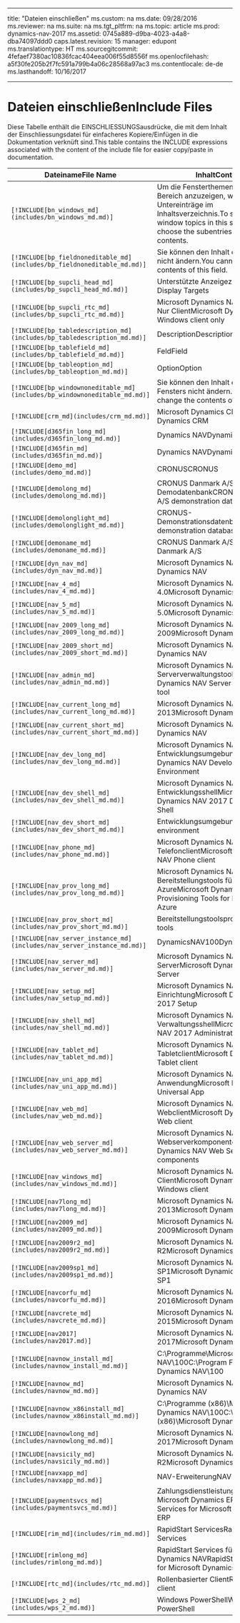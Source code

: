 
---
title: "Dateien einschließen"
ms.custom: na
ms.date: 09/28/2016
ms.reviewer: na
ms.suite: na
ms.tgt_pltfrm: na
ms.topic: article
ms.prod: dynamics-nav-2017
ms.assetid: 0745a889-d9ba-4023-a4a8-dba74097ddd0
caps.latest.revision: 15
manager: edupont
ms.translationtype: HT
ms.sourcegitcommit: 4fefaef7380ac10836fcac404eea006f55d8556f
ms.openlocfilehash: a5f30fe205b2f7fc591a799b4a06c28568a97ac3
ms.contentlocale: de-de
ms.lasthandoff: 10/16/2017

---

# <a name="include-files"></a><span data-ttu-id="f5374-102">Dateien einschließen</span><span class="sxs-lookup"><span data-stu-id="f5374-102">Include Files</span></span>

<span data-ttu-id="f5374-103">Diese Tabelle enthält die EINSCHLIESSUNGSausdrücke, die mit dem Inhalt der Einschliessungsdatei für einfacheres Kopiere/Einfügen in die Dokumentation verknüft sind.</span><span class="sxs-lookup"><span data-stu-id="f5374-103">This table contains the INCLUDE expressions associated with the content of the include file for easier copy/paste in documentation.</span></span>

|<span data-ttu-id="f5374-104">Dateiname</span><span class="sxs-lookup"><span data-stu-id="f5374-104">File Name</span></span>   |<span data-ttu-id="f5374-105">Inhalt</span><span class="sxs-lookup"><span data-stu-id="f5374-105">Content</span></span>  |
|------------|---------|
|`[!INCLUDE[bn_windows_md](includes/bn_windows_md.md)]`|<span data-ttu-id="f5374-106">Um die Fensterthemen in diesem Bereich anzuzeigen, wählen Sie die Untereinträge im Inhaltsverzeichnis.</span><span class="sxs-lookup"><span data-stu-id="f5374-106">To see the window topics in this section, choose the subentries in the table of contents.</span></span>|
|`[!INCLUDE[bp_fieldnoneditable_md](includes/bp_fieldnoneditable_md.md)]`|<span data-ttu-id="f5374-107">Sie können den Inhalt dieses Felds nicht ändern.</span><span class="sxs-lookup"><span data-stu-id="f5374-107">You cannot change the contents of this field.</span></span>|
|`[!INCLUDE[bp_supcli_head_md](includes/bp_supcli_head_md.md)]`|<span data-ttu-id="f5374-108">Unterstützte Anzeigeziele</span><span class="sxs-lookup"><span data-stu-id="f5374-108">Supported Display Targets</span></span>|
|`[!INCLUDE[bp_supcli_rtc_md](includes/bp_supcli_rtc_md.md)]`|<span data-ttu-id="f5374-109">Microsoft Dynamics NAV Windows Nur Client</span><span class="sxs-lookup"><span data-stu-id="f5374-109">Microsoft Dynamics NAV Windows client only</span></span>|
|`[!INCLUDE[bp_tabledescription_md](includes/bp_tabledescription_md.md)]`|<span data-ttu-id="f5374-110">Description</span><span class="sxs-lookup"><span data-stu-id="f5374-110">Description</span></span>| 
|`[!INCLUDE[bp_tablefield_md](includes/bp_tablefield_md.md)]`|<span data-ttu-id="f5374-111">Feld</span><span class="sxs-lookup"><span data-stu-id="f5374-111">Field</span></span>|
|`[!INCLUDE[bp_tableoption_md](includes/bp_tableoption_md.md)]`|<span data-ttu-id="f5374-112">Option</span><span class="sxs-lookup"><span data-stu-id="f5374-112">Option</span></span>|
|`[!INCLUDE[bp_windownoneditable_md](includes/bp_windownoneditable_md.md)]`|<span data-ttu-id="f5374-113">Sie können den Inhalt dieses Fensters nicht ändern.</span><span class="sxs-lookup"><span data-stu-id="f5374-113">You cannot change the contents of this window.</span></span>|
|`[!INCLUDE[crm_md](includes/crm_md.md)]`|<span data-ttu-id="f5374-114">Microsoft Dynamics CRM</span><span class="sxs-lookup"><span data-stu-id="f5374-114">Microsoft Dynamics CRM</span></span>|
|`[!INCLUDE[d365fin_long_md](includes/d365fin_long_md.md)]`|<span data-ttu-id="f5374-115">Dynamics NAV</span><span class="sxs-lookup"><span data-stu-id="f5374-115">Dynamics NAV</span></span>|
|`[!INCLUDE[d365fin_md](includes/d365fin_md.md)]`|<span data-ttu-id="f5374-116">Dynamics NAV</span><span class="sxs-lookup"><span data-stu-id="f5374-116">Dynamics NAV</span></span>|
|`[!INCLUDE[demo_md](includes/demo_md.md)]`|<span data-ttu-id="f5374-117">CRONUS</span><span class="sxs-lookup"><span data-stu-id="f5374-117">CRONUS</span></span>|
|`[!INCLUDE[demolong_md](includes/demolong_md.md)]`|<span data-ttu-id="f5374-118">CRONUS Danmark A/S Demodatenbank</span><span class="sxs-lookup"><span data-stu-id="f5374-118">CRONUS Danmark A/S demonstration database</span></span>|
|`[!INCLUDE[demolonglight_md](includes/demolonglight_md.md)]`|<span data-ttu-id="f5374-119">CRONUS-Demonstrationsdatenbank</span><span class="sxs-lookup"><span data-stu-id="f5374-119">CRONUS demonstration database</span></span>|
|`[!INCLUDE[demoname_md](includes/demoname_md.md)]`|<span data-ttu-id="f5374-120">CRONUS Danmark A/S</span><span class="sxs-lookup"><span data-stu-id="f5374-120">CRONUS Danmark A/S</span></span>|
|`[!INCLUDE[dyn_nav_md](includes/dyn_nav_md.md)]`|<span data-ttu-id="f5374-121">Microsoft Dynamics NAV</span><span class="sxs-lookup"><span data-stu-id="f5374-121">Microsoft Dynamics NAV</span></span>|
|`[!INCLUDE[nav_4_md](includes/nav_4_md.md)]`|<span data-ttu-id="f5374-122">Microsoft Dynamics NAV 4.0</span><span class="sxs-lookup"><span data-stu-id="f5374-122">Microsoft Dynamics NAV 4.0</span></span>|
|`[!INCLUDE[nav_5_md](includes/nav_5_md.md)]`|<span data-ttu-id="f5374-123">Microsoft Dynamics NAV 5.0</span><span class="sxs-lookup"><span data-stu-id="f5374-123">Microsoft Dynamics NAV 5.0</span></span>|
|`[!INCLUDE[nav_2009_long_md](includes/nav_2009_long_md.md)]`|<span data-ttu-id="f5374-124">Microsoft Dynamics NAV 2009</span><span class="sxs-lookup"><span data-stu-id="f5374-124">Microsoft Dynamics NAV 2009</span></span>|
|`[!INCLUDE[nav_2009_short_md](includes/nav_2009_short_md.md)]`|<span data-ttu-id="f5374-125">Microsoft Dynamics NAV</span><span class="sxs-lookup"><span data-stu-id="f5374-125">Microsoft Dynamics NAV</span></span>|
|`[!INCLUDE[nav_admin_md](includes/nav_admin_md.md)]`|<span data-ttu-id="f5374-126">Microsoft Dynamics NAV Serververwaltungstool</span><span class="sxs-lookup"><span data-stu-id="f5374-126">Microsoft Dynamics NAV Server Administration tool</span></span>|
|`[!INCLUDE[nav_current_long_md](includes/nav_current_long_md.md)]`|<span data-ttu-id="f5374-127">Microsoft Dynamics NAV 2013</span><span class="sxs-lookup"><span data-stu-id="f5374-127">Microsoft Dynamics NAV 2013</span></span>|
|`[!INCLUDE[nav_current_short_md](includes/nav_current_short_md.md)]`|<span data-ttu-id="f5374-128">Microsoft Dynamics NAV</span><span class="sxs-lookup"><span data-stu-id="f5374-128">Microsoft Dynamics NAV</span></span>|
|`[!INCLUDE[nav_dev_long_md](includes/nav_dev_long_md.md)]`|<span data-ttu-id="f5374-129">Microsoft Dynamics NAV Entwicklungsumgebung</span><span class="sxs-lookup"><span data-stu-id="f5374-129">Microsoft Dynamics NAV Development Environment</span></span>|
|`[!INCLUDE[nav_dev_shell_md](includes/nav_dev_shell_md.md)]`|<span data-ttu-id="f5374-130">Microsoft Dynamics NAV 2017 Entwicklungsshell</span><span class="sxs-lookup"><span data-stu-id="f5374-130">Microsoft Dynamics NAV 2017 Development Shell</span></span>|
|`[!INCLUDE[nav_dev_short_md](includes/nav_dev_short_md.md)]`|<span data-ttu-id="f5374-131">Entwicklungsumgebung</span><span class="sxs-lookup"><span data-stu-id="f5374-131">development environment</span></span>|
|`[!INCLUDE[nav_phone_md](includes/nav_phone_md.md)]`|<span data-ttu-id="f5374-132">Microsoft Dynamics NAV Telefonclient</span><span class="sxs-lookup"><span data-stu-id="f5374-132">Microsoft Dynamics NAV Phone client</span></span>|
|`[!INCLUDE[nav_prov_long_md](includes/nav_prov_long_md.md)]`|<span data-ttu-id="f5374-133">Microsoft Dynamics NAV Bereitstellungstools für Microsoft Azure</span><span class="sxs-lookup"><span data-stu-id="f5374-133">Microsoft Dynamics NAV Provisioning Tools for Microsoft Azure</span></span>|
|`[!INCLUDE[nav_prov_short_md](includes/nav_prov_short_md.md)]`|<span data-ttu-id="f5374-134">Bereitstellungstools</span><span class="sxs-lookup"><span data-stu-id="f5374-134">provisioning tools</span></span>|
|`[!INCLUDE[nav_server_instance_md](includes/nav_server_instance_md.md)]`|<span data-ttu-id="f5374-135">DynamicsNAV100</span><span class="sxs-lookup"><span data-stu-id="f5374-135">DynamicsNAV100</span></span>|
|`[!INCLUDE[nav_server_md](includes/nav_server_md.md)]`|<span data-ttu-id="f5374-136">Microsoft Dynamics NAV Server</span><span class="sxs-lookup"><span data-stu-id="f5374-136">Microsoft Dynamics NAV Server</span></span>|
|`[!INCLUDE[nav_setup_md](includes/nav_setup_md.md)]`|<span data-ttu-id="f5374-137">Microsoft Dynamics NAV 2017-Einrichtung</span><span class="sxs-lookup"><span data-stu-id="f5374-137">Microsoft Dynamics NAV 2017 Setup</span></span>|
|`[!INCLUDE[nav_shell_md](includes/nav_shell_md.md)]`|<span data-ttu-id="f5374-138">Microsoft Dynamics NAV 2017-Verwaltungsshell</span><span class="sxs-lookup"><span data-stu-id="f5374-138">Microsoft Dynamics NAV 2017 Administration Shell</span></span>|
|`[!INCLUDE[nav_tablet_md](includes/nav_tablet_md.md)]`|<span data-ttu-id="f5374-139">Microsoft Dynamics NAV Tabletclient</span><span class="sxs-lookup"><span data-stu-id="f5374-139">Microsoft Dynamics NAV Tablet client</span></span>|
|`[!INCLUDE[nav_uni_app_md](includes/nav_uni_app_md.md)]`|<span data-ttu-id="f5374-140">Microsoft Dynamics NAV Universelle Anwendung</span><span class="sxs-lookup"><span data-stu-id="f5374-140">Microsoft Dynamics NAV Universal App</span></span>|
|`[!INCLUDE[nav_web_md](includes/nav_web_md.md)]`|<span data-ttu-id="f5374-141">Microsoft Dynamics NAV Webclient</span><span class="sxs-lookup"><span data-stu-id="f5374-141">Microsoft Dynamics NAV Web client</span></span>|
|`[!INCLUDE[nav_web_server_md](includes/nav_web_server_md.md)]`|<span data-ttu-id="f5374-142">Microsoft Dynamics NAV Webserverkomponenten</span><span class="sxs-lookup"><span data-stu-id="f5374-142">Microsoft Dynamics NAV Web Server components</span></span>|
|`[!INCLUDE[nav_windows_md](includes/nav_windows_md.md)]`|<span data-ttu-id="f5374-143">Microsoft Dynamics NAV Windows Client</span><span class="sxs-lookup"><span data-stu-id="f5374-143">Microsoft Dynamics NAV Windows client</span></span>|
|`[!INCLUDE[nav7long_md](includes/nav7long_md.md)]`|<span data-ttu-id="f5374-144">Microsoft Dynamics NAV 2013</span><span class="sxs-lookup"><span data-stu-id="f5374-144">Microsoft Dynamics NAV 2013</span></span>|
|`[!INCLUDE[nav2009_md](includes/nav2009_md.md)]`|<span data-ttu-id="f5374-145">Microsoft Dynamics NAV 2009</span><span class="sxs-lookup"><span data-stu-id="f5374-145">Microsoft Dynamics NAV 2009</span></span>|
|`[!INCLUDE[nav2009r2_md](includes/nav2009r2_md.md)]`|<span data-ttu-id="f5374-146">Microsoft Dynamics NAV 2009 R2</span><span class="sxs-lookup"><span data-stu-id="f5374-146">Microsoft Dynamics NAV 2009 R2</span></span>|
|`[!INCLUDE[nav2009sp1_md](includes/nav2009sp1_md.md)]`|<span data-ttu-id="f5374-147">Microsoft Dynamics NAV 2009 SP1</span><span class="sxs-lookup"><span data-stu-id="f5374-147">Microsoft Dynamics NAV 2009 SP1</span></span>|
|`[!INCLUDE[navcorfu_md](includes/navcorfu_md.md)]`|<span data-ttu-id="f5374-148">Microsoft Dynamics NAV 2016</span><span class="sxs-lookup"><span data-stu-id="f5374-148">Microsoft Dynamics NAV 2016</span></span>|
|`[!INCLUDE[navcrete_md](includes/navcrete_md.md)]`|<span data-ttu-id="f5374-149">Microsoft Dynamics NAV 2015</span><span class="sxs-lookup"><span data-stu-id="f5374-149">Microsoft Dynamics NAV 2015</span></span>|
|`[!INCLUDE[nav2017](includes/nav2017.md)]`|<span data-ttu-id="f5374-150">Microsoft Dynamics NAV 2017</span><span class="sxs-lookup"><span data-stu-id="f5374-150">Microsoft Dynamics NAV 2017</span></span>|
|`[!INCLUDE[navnow_install_md](includes/navnow_install_md.md)]`|<span data-ttu-id="f5374-151">C:\\Programme\\Microsoft Dynamics NAV\\100</span><span class="sxs-lookup"><span data-stu-id="f5374-151">C:\\Program Files\\Microsoft Dynamics NAV\\100</span></span>|
|`[!INCLUDE[navnow_md](includes/navnow_md.md)]`|<span data-ttu-id="f5374-152">Microsoft Dynamics NAV</span><span class="sxs-lookup"><span data-stu-id="f5374-152">Microsoft Dynamics NAV</span></span>|
|`[!INCLUDE[navnow_x86install_md](includes/navnow_x86install_md.md)]`|<span data-ttu-id="f5374-153">C:\\Programme \(x86\)\\Microsoft Dynamics NAV\\100</span><span class="sxs-lookup"><span data-stu-id="f5374-153">C:\\Program Files \(x86\)\\Microsoft Dynamics NAV\\100</span></span>|
|`[!INCLUDE[navnowlong_md](includes/navnowlong_md.md)]`|<span data-ttu-id="f5374-154">Microsoft Dynamics NAV 2017</span><span class="sxs-lookup"><span data-stu-id="f5374-154">Microsoft Dynamics NAV 2017</span></span>|
|`[!INCLUDE[navsicily_md](includes/navsicily_md.md)]`|<span data-ttu-id="f5374-155">Microsoft Dynamics NAV 2013 R2</span><span class="sxs-lookup"><span data-stu-id="f5374-155">Microsoft Dynamics NAV 2013 R2</span></span>|
|`[!INCLUDE[navxapp_md](includes/navxapp_md.md)]`|<span data-ttu-id="f5374-156">NAV-Erweiterung</span><span class="sxs-lookup"><span data-stu-id="f5374-156">NAV extension</span></span>|
|`[!INCLUDE[paymentsvcs_md](includes/paymentsvcs_md.md)]`|<span data-ttu-id="f5374-157">Zahlungsdienstleistungen für Microsoft Dynamics ERP</span><span class="sxs-lookup"><span data-stu-id="f5374-157">Payment Services for Microsoft Dynamics ERP</span></span>|
|`[!INCLUDE[rim_md](includes/rim_md.md)]`|<span data-ttu-id="f5374-158">RapidStart Services</span><span class="sxs-lookup"><span data-stu-id="f5374-158">RapidStart Services</span></span>|
|`[!INCLUDE[rimlong_md](includes/rimlong_md.md)]`|<span data-ttu-id="f5374-159">RapidStart Services für Microsoft Dynamics NAV</span><span class="sxs-lookup"><span data-stu-id="f5374-159">RapidStart Services for Microsoft Dynamics NAV</span></span>|
|`[!INCLUDE[rtc_md](includes/rtc_md.md)]`|<span data-ttu-id="f5374-160">Rollenbasierter Client</span><span class="sxs-lookup"><span data-stu-id="f5374-160">RoleTailored client</span></span>|
|`[!INCLUDE[wps_2_md](includes/wps_2_md.md)]`|<span data-ttu-id="f5374-161">Windows PowerShell</span><span class="sxs-lookup"><span data-stu-id="f5374-161">Windows PowerShell</span></span>|

